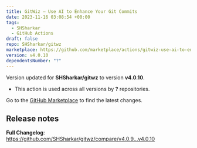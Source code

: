 ```yaml
---
title: GitWiz — Use AI to Enhance Your Git Commits
date: 2023-11-16 03:08:54 +00:00
tags:
  - SHSharkar
  - GitHub Actions
draft: false
repo: SHSharkar/gitwz
marketplace: https://github.com/marketplace/actions/gitwiz-use-ai-to-enhance-your-git-commits
version: v4.0.10
dependentsNumber: "?"
---
```



Version updated for **SHSharkar/gitwz** to version **v4.0.10**.
- This action is used across all versions by **?** repositories.

Go to the [GitHub Marketplace](https://github.com/marketplace/actions/gitwiz-use-ai-to-enhance-your-git-commits) to find the latest changes.

## Release notes

**Full Changelog**: https://github.com/SHSharkar/gitwz/compare/v4.0.9...v4.0.10
